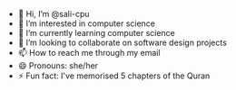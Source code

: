 - 👋 Hi, I’m @sali-cpu
- 👀 I’m interested in computer science
- 🌱 I’m currently learning computer science
- 💞️ I’m looking to collaborate on software design projects
- 📫 How to reach me through my email
- 😄 Pronouns: she/her
- ⚡ Fun fact: I've memorised 5 chapters of the Quran

<!---
sali-cpu/sali-cpu is a ✨ special ✨ repository because its `README.md` (this file) appears on your GitHub profile.
You can click the Preview link to take a look at your changes.
--->
